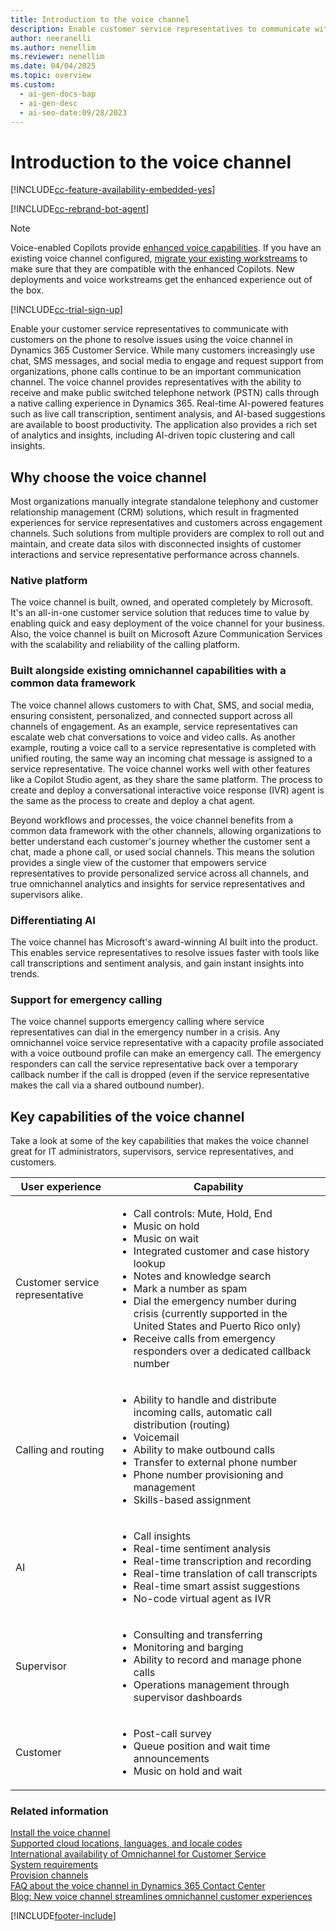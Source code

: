 ```yaml
---
title: Introduction to the voice channel
description: Enable customer service representatives to communicate with customers on the phone to resolve issues using the voice channel in Customer Service.
author: neeranelli
ms.author: nenellim
ms.reviewer: nenellim
ms.date: 04/04/2025
ms.topic: overview
ms.custom:
  - ai-gen-docs-bap
  - ai-gen-desc
  - ai-seo-date:09/28/2023
---
```


# Introduction to the voice channel


[!INCLUDE[cc-feature-availability-embedded-yes](../../includes/cc-feature-availability-embedded-yes.md)]

[!INCLUDE[cc-rebrand-bot-agent](../../includes/cc-rebrand-bot-agent.md)]

> [!NOTE]
> Voice-enabled Copilots provide [enhanced voice capabilities](/microsoft-copilot-studio/voice-overview). If you have an existing voice channel configured, [migrate your existing workstreams](migrate-voice-workstream.md) to make sure that they are compatible with the enhanced Copilots. New deployments and voice workstreams get the enhanced experience out of the box.

[!INCLUDE[cc-trial-sign-up](../../includes/cc-trial-sign-up.md)]

Enable your customer service representatives to communicate with customers on the phone to resolve issues using the voice channel in Dynamics 365 Customer Service. While many customers increasingly use chat, SMS messages, and social media to engage and request support from organizations, phone calls continue to be an important communication channel. The voice channel provides representatives with the ability to receive and make public switched telephone network (PSTN) calls through a native calling experience in Dynamics 365. Real-time AI-powered features such as live call transcription, sentiment analysis, and AI-based suggestions are available to boost productivity. The application also provides a rich set of analytics and insights, including AI-driven topic clustering and call insights.

## Why choose the voice channel

Most organizations manually integrate standalone telephony and customer relationship management (CRM) solutions, which result in fragmented experiences for service representatives and customers across engagement channels. Such solutions from multiple providers are complex to roll out and maintain, and create data silos with disconnected insights of customer interactions and service representative performance across channels.

### Native platform

The voice channel is built, owned, and operated completely by Microsoft. It's an all-in-one customer service solution that reduces time to value by enabling quick and easy deployment of the voice channel for your business. Also, the voice channel is built on Microsoft Azure Communication Services with the scalability and reliability of the calling platform.

### Built alongside existing omnichannel capabilities with a common data framework

The voice channel allows customers to with Chat, SMS, and social media, ensuring consistent, personalized, and connected support across all channels of engagement. As an example, service representatives can escalate web chat conversations to voice and video calls. As another example, routing a voice call to a service representative is completed with unified routing, the same way an incoming chat message is assigned to a service representative. The voice channel works well with other features like a Copilot Studio agent, as they share the same platform. The process to create and deploy a conversational interactive voice response (IVR) agent is the same as the process to create and deploy a chat agent.

Beyond workflows and processes, the voice channel benefits from a common data framework with the other channels, allowing organizations to better understand each customer's journey whether the customer sent a chat, made a phone call, or used social channels. This means the solution provides a single view of the customer that empowers service representatives to provide personalized service across all channels, and true omnichannel analytics and insights for service representatives and supervisors alike.

### Differentiating AI

The voice channel has Microsoft's award-winning AI built into the product. This enables service representatives to resolve issues faster with tools like call transcriptions and sentiment analysis, and gain instant insights into trends.

### Support for emergency calling

The voice channel supports emergency calling where service representatives can dial in the emergency number in a crisis. Any omnichannel voice service representative with a capacity profile associated with a voice outbound profile can make an emergency call. The emergency responders can call the service representative back over a temporary callback number if the call is dropped (even if the service representative makes the call via a shared outbound number).

## Key capabilities of the voice channel

Take a look at some of the key capabilities that makes the voice channel great for IT administrators, supervisors, service representatives, and customers.

| User experience | Capability |
| --- | --- |
| Customer service representative  |  <ul><li>Call controls: Mute, Hold, End</li><li>Music on hold</li><li>Music on wait</li><li>Integrated customer and case history lookup</li><li>Notes and knowledge search</li><li>Mark a number as spam</li><li>Dial the emergency number during crisis (currently supported in the United States and Puerto Rico only)</li> <li>Receive calls from emergency responders over a dedicated callback number </li></ul>  |
| Calling and routing  | <ul><li>Ability to handle and distribute incoming calls, automatic call distribution (routing)</li><li>Voicemail</li> <li>Ability to make outbound calls</li><li>Transfer to external phone number</li><li>Phone number provisioning and management</li><li>Skills-based assignment</li></ul> |
| AI | <ul><li>Call insights </li><li>Real-time sentiment analysis</li><li>Real-time transcription and recording</li><li>Real-time translation of call transcripts</li><li>Real-time smart assist suggestions</li><li>No-code virtual agent as IVR</li></ul> |
| Supervisor  | <ul><li>Consulting and transferring</li><li>Monitoring and barging</li><li>Ability to record and manage phone calls</li><li>Operations management through supervisor dashboards</li></ul> |
| Customer   | <ul><li>Post-call survey</li><li>Queue position and wait time announcements</li><li>Music on hold and wait</li></ul> |

### Related information

[Install the voice channel](voice-channel-install.md)  
[Supported cloud locations, languages, and locale codes ](voice-channel-region-availability.md)  
[International availability of Omnichannel for Customer Service](../implement/international-availability.md)  
[System requirements](/dynamics365/contact-center/implement/system-requirements-contact-center)  
[Provision channels](/dynamics365/contact-center/implement/provision-channels#set-up-channels)  
[FAQ about the voice channel in Dynamics 365 Contact Center](voice-channel-faqs.md)  
[Blog: New voice channel streamlines omnichannel customer experiences](https://cloudblogs.microsoft.com/dynamics365/bdm/2020/09/23/new-voice-channel-streamlines-omnichannel-customer-experiences/)  


[!INCLUDE[footer-include](../../includes/footer-banner.md)]
